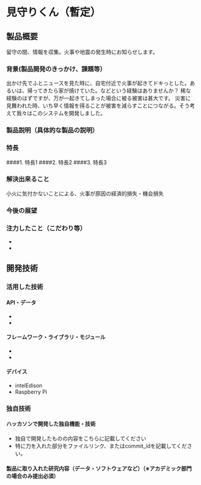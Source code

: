 # 見守りくん（暫定）
## 製品概要
 留守の間、情報を収集。火事や地震の発生時にお知らせします。
### 背景(製品開発のきっかけ、課題等）
 出かけ先でふとニュースを見た時に、自宅付近で火事が起きてドキっとした。あるいは、帰ってきたら家が焼けていた。などという経験はありませんか？
 稀な経験のはずですが、万が一起きてしまった場合に被る被害は甚大です。
 災害に見舞われた時、いち早く情報を得ることが被害を減らすことにつながる。そう考えて我々はこのシステムを開発しました。
### 製品説明（具体的な製品の説明）
 
### 特長
####1. 特長1
####2. 特長2
####3. 特長3

### 解決出来ること
 小火に気付かないことによる、火事が原因の経済的損失・機会損失
### 今後の展望
### 注力したこと（こだわり等）
* 
* 

## 開発技術
### 活用した技術
#### API・データ
* 
* 

#### フレームワーク・ライブラリ・モジュール
* 
* 

#### デバイス
* intelEdison
* Raspberry Pi

### 独自技術
#### ハッカソンで開発した独自機能・技術
* 独自で開発したものの内容をこちらに記載してください
* 特に力を入れた部分をファイルリンク、またはcommit_idを記載してください。

#### 製品に取り入れた研究内容（データ・ソフトウェアなど）（※アカデミック部門の場合のみ提出必須）
